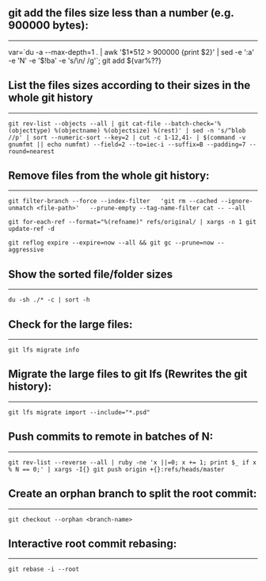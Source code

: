 
## git add the files size less than a number (e.g. 900000 bytes):
----------------------------------------------------------------
var=\`du -a --max-depth=1 . | awk '$1*512 > 900000 {print $2}' | sed -e ':a' -e 'N' -e '$!ba' -e 's/\n/ /g'\`; git add ${var%??}


## List the files sizes according to their sizes in the whole git history
--------------------------------------------------------------------
`git rev-list --objects --all | git cat-file --batch-check='%(objecttype) %(objectname) %(objectsize) %(rest)' | sed -n 's/^blob //p' | sort --numeric-sort --key=2 | cut -c 1-12,41- | $(command -v gnumfmt || echo numfmt) --field=2 --to=iec-i --suffix=B --padding=7 --round=nearest`


## Remove files from the whole git history:
------------------------------------------
`git filter-branch --force --index-filter   'git rm --cached --ignore-unmatch <file-path>'   --prune-empty --tag-name-filter cat -- --all`

`git for-each-ref --format="%(refname)" refs/original/ | xargs -n 1 git update-ref -d`

`git reflog expire --expire=now --all && git gc --prune=now --aggressive`


## Show the sorted file/folder sizes
----------------------------------- 
`du -sh ./* -c | sort -h`


## Check for the large files:
----------------------------
`git lfs migrate info`


## Migrate the large files to git lfs (Rewrites the git history):
----------------------------------------------------------------
`git lfs migrate import --include="*.psd"`


## Push commits to remote in batches of N:
-----------------------------------------
`git rev-list --reverse --all | ruby -ne 'x ||=0; x += 1; print $_ if x % N == 0;' | xargs -I{} git push origin +{}:refs/heads/master`

## Create an orphan branch to split the root commit:
---------------------------------------------------
`git checkout --orphan <branch-name>`


## Interactive root commit rebasing:
-----------------------------------
`git rebase -i --root`
